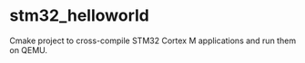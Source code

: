 # stm32_helloworld
Cmake project to cross-compile STM32 Cortex M applications and run them on QEMU.

